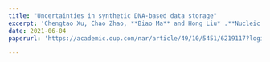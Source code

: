 ```yaml
---
title: "Uncertainties in synthetic DNA-based data storage"
excerpt: 'Chengtao Xu, Chao Zhao, **Biao Ma** and Hong Liu* .**Nucleic Acids Res.**, 2021, 49, 10, 5451-5469.'
date: 2021-06-04
paperurl: 'https://academic.oup.com/nar/article/49/10/5451/6219117?login=false'

---
```

